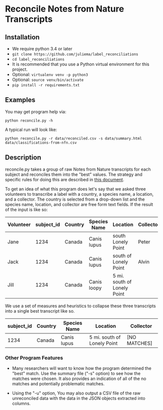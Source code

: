 # Reconcile Notes from Nature Transcripts

## Installation

- We require python 3.4 or later
- `git clone https://github.com/juliema/label_reconciliations`
- `cd label_reconciliations`
- It is recommended that you use a Python virtual environment for this project.
- Optional: `virtualenv venv -p python3`
- Optional: `source venv/bin/activate`
- `pip install -r requirements.txt`

## Examples

You may get program help via:
```
python reconcile.py -h
```

A typical run will look like:
```
python reconcile.py -r data/reconciled.csv -s data/summary.html data/classifications-from-nfn.csv
```

## Description

reconcile.py takes a group of raw Notes from Nature transcripts for each subject and reconciles them into the "best" values. The strategy and specific rules for doing this are described in [this document](https://docs.google.com/document/d/1DqhWNsy9UAEgkRnIU7VHrdQL4oQzIm2pjrPULGKK21M/edit#heading=h.967a32z3bwbb).

To get an idea of what this program does let's say that we asked three volunteers to transcribe a label with a country, a species name, a location, and a collector. The country is selected from a drop-down list and the species name, location, and collector are free form text fields. If the result of the input is like so:

Volunteer | subject_id | Country | Species Name | Location | Collector
--------- | ---------- | ------- | ------------ | -------- | ---------
Jane | 1234 | Canada | Canis lupus | south Lonely Point | Peter
Jack | 1234 | Canada | Canis lupus | south of Lonely Point | Alvin
Jill | 1234 | Canada | Canis loopy | 5 mi. south of Lonely Point|

We use a set of measures and heuristics to collapse these three transcripts into a single best transcript like so.

subject_id | Country | Species Name | Location | Collector
---------- | ------- | ------------ | -------- | ---------
1234 | Canada | Canis lupus | 5 mi. south of Lonely Point | [NO MATCHES]

### Other Program Features

- Many researchers will want to know how the program determined the "best" match. Use the summary file ("-s" option) to see how the matches were chosen. It also provides an indication of all of the no matches and potentially problematic matches.

- Using the "-u" option, You may also output a CSV file of the raw unreconciled data with the data in the JSON objects extracted into columns.
